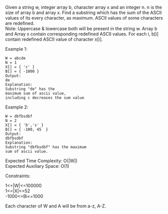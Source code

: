 Given a string w, integer array b,  character array x and an integer n. n is the size of array b and array x. Find a substring which has the sum of the ASCII values of its every character, as maximum. ASCII values of some characters are redefined. \
Note: Uppercase & lowercase both will be present in the string w. Array b and Array x contain corresponding redefined ASCII values. For each i, b[i] contain redefined ASCII value of character x[i].

Example 1:
```Input:
W = abcde
N = 1
X[] = { 'c' }
B[] = { -1000 }
Output:
de
Explanation:
Substring "de" has the
maximum sum of ascii value,
including c decreases the sum value
```



Example 2:
```Input:
W = dbfbsdbf
N = 2
X[] = { 'b','s' }
B[] = { -100, 45  }
Output:
dbfbsdbf
Explanation:
Substring "dbfbsdbf" has the maximum
sum of ascii value.
```
Expected Time Complexity: O(|W|) \
Expected Auxiliary Space: O(1)


Constraints:

1<=|W|<=100000 \
1<=|X|<=52 \
-1000<=Bi<=1000

Each character of W and A will be from a-z, A-Z.